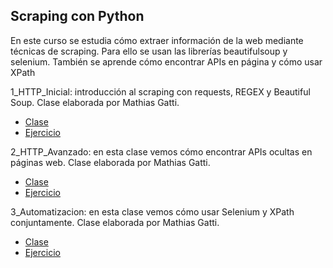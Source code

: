## Scraping con Python

En este curso se estudia cómo extraer información de la web mediante técnicas de scraping. Para ello se usan
las librerías beautifulsoup y selenium. También se aprende cómo encontrar APIs en página y cómo usar XPath 


1_HTTP_Inicial: introducción al scraping con requests, REGEX y Beautiful Soup. Clase elaborada por Mathias Gatti.

- [Clase](https://colab.research.google.com/github/institutohumai/cursos-python/blob/master/Scraping/1_HTTP_Inicial/scraping_http_inicial.ipynb)
- [Ejercicio](https://colab.research.google.com/github/institutohumai/cursos-python/blob/master/Scraping/1_HTTP_Inicial/ejercicio/spinetta.ipynb)

2_HTTP_Avanzado: en esta clase vemos cómo encontrar APIs ocultas en páginas web. Clase elaborada por Mathias Gatti.

- [Clase](https://colab.research.google.com/github/institutohumai/cursos-python/blob/master/Scraping/2_HTTP_Avanzado/scraping_http_avanzado.ipynb)
- [Ejercicio](https://colab.research.google.com/github/institutohumai/cursos-python/blob/master/Scraping/2_HTTP_Avanzado/ejercicio/rappi-rapanui.ipynb)

3_Automatizacion: en esta clase vemos cómo usar Selenium y XPath conjuntamente. Clase elaborada por Mathias Gatti.

- [Clase](https://colab.research.google.com/github/institutohumai/cursos-python/blob/master/Scraping/3_Automatizacion/scraping_por_automatizacion.ipynb)
- [Ejercicio](https://colab.research.google.com/github/institutohumai/cursos-python/blob/master/Scraping/3_Automatizacion/ejercicio/whatsapp_bot.ipynb)


